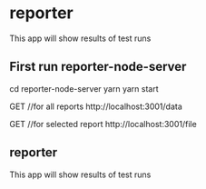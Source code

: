 
# reporter
This app will show results of test runs


## First run reporter-node-server
cd reporter-node-server
yarn
yarn start

GET //for all reports
http://localhost:3001/data

GET //for selected report
http://localhost:3001/file

## reporter
This app will show results of test runs
